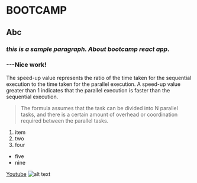 # BOOTCAMP
## Abc

### *this is a sample paragraph. About bootcamp react app.*
### ---Nice work!

The speed-up value represents the ratio of the time taken for the sequential execution to the time taken for the parallel execution. 
A speed-up value greater than 1 indicates that the parallel execution is faster than the sequential execution.
>The formula assumes that the task can be divided into N parallel tasks, and there is a certain amount of overhead or coordination required between the parallel tasks.
1. item
2. two
3. four

- five
- nine

[Youtube](https://www.youtube.com/)
![alt text](https://thumbs.dreamstime.com/z/beautiful-rain-forest-ang-ka-nature-trail-doi-inthanon-national-park-thailand-36703721.jpg)
